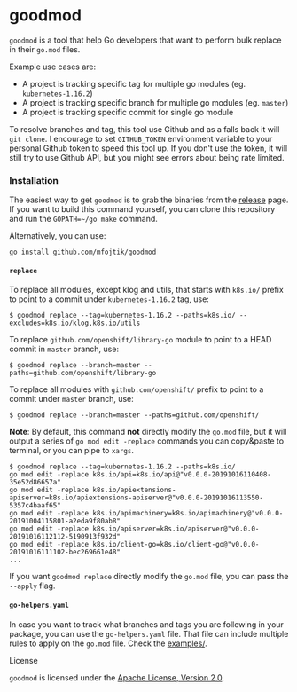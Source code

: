 # goodmod

`goodmod` is a tool that help Go developers that want to perform bulk replace in their `go.mod` files.

Example use cases are:
* A project is tracking specific tag for multiple go modules (eg. `kubernetes-1.16.2`)
* A project is tracking specific branch for multiple go modules (eg. `master`)
* A project is tracking specific commit for single go module

To resolve branches and tag, this tool use Github and as a falls back it will `git clone`.
I encourage to set `GITHUB_TOKEN` environment variable to your personal Github token to speed this tool up.
If you don't use the token, it will still try to use Github API, but you might see errors about being rate limited.

### Installation

The easiest way to get `goodmod` is to grab the binaries from the [release](https://github.com/mfojtik/goodmod/releases) page.
If you want to build this command yourself, you can clone this repository and run the `GOPATH=~/go make` command.

Alternatively, you can use:

```shell script
go install github.com/mfojtik/goodmod
```

#### `replace`

To replace all modules, except klog and utils, that starts with `k8s.io/` prefix to point to a commit under `kubernetes-1.16.2` tag, use:
```
$ goodmod replace --tag=kubernetes-1.16.2 --paths=k8s.io/ --excludes=k8s.io/klog,k8s.io/utils
```

To replace `github.com/openshift/library-go` module to point to a HEAD commit in `master` branch, use:
```
$ goodmod replace --branch=master --paths=github.com/openshift/library-go
```

To replace all modules with `github.com/openshift/` prefix to point to a commit under `master` branch, use:
```
$ goodmod replace --branch=master --paths=github.com/openshift/
```

**Note**: By default, this command **not** directly modify the `go.mod` file, but it will output a series of `go mod edit -replace` commands
you can copy&paste to terminal, or you can pipe to `xargs`.

```shell script
$ goodmod replace --tag=kubernetes-1.16.2 --paths=k8s.io/
go mod edit -replace k8s.io/api=k8s.io/api@"v0.0.0-20191016110408-35e52d86657a"
go mod edit -replace k8s.io/apiextensions-apiserver=k8s.io/apiextensions-apiserver@"v0.0.0-20191016113550-5357c4baaf65"
go mod edit -replace k8s.io/apimachinery=k8s.io/apimachinery@"v0.0.0-20191004115801-a2eda9f80ab8"
go mod edit -replace k8s.io/apiserver=k8s.io/apiserver@"v0.0.0-20191016112112-5190913f932d"
go mod edit -replace k8s.io/client-go=k8s.io/client-go@"v0.0.0-20191016111102-bec269661e48"
...
```

If you want `goodmod replace` directly modify the `go.mod` file, you can pass the `--apply` flag.

#### `go-helpers.yaml`

In case you want to track what branches and tags you are following in your package, you can use the `go-helpers.yaml` file.
That file can include multiple rules to apply on the `go.mod` file. Check the [examples/](https://github.com/mfojtik/goodmod/tree/master/examples).

License

`goodmod` is licensed under the [Apache License, Version 2.0](http://www.apache.org/licenses/).
